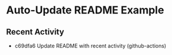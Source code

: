 # Auto-Update README Example

## Recent Activity
<!-- BEGIN RECENT_ACTIVITY -->
* c69dfa6 Update README with recent activity (github-actions)
<!-- END RECENT_ACTIVITY -->


